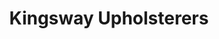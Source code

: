 ---
title: "Kingsway Upholsterers"
url: /newport/kingsway-upholsterers/
shop: interior decoration
---